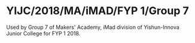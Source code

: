 # YIJC/2018/MA/iMAD/FYP 1/Group 7
Used by Group 7 of Makers' Academy, iMad division of Yishun-Innova Junior
College for FYP 1 2018.
